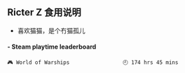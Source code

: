 ## Ricter Z 食用说明
- 喜欢猫猫，是个冇猫孤儿

<!-- steam-box start -->
#### - Steam playtime leaderboard
```text
🎮 World of Warships                 🕘 174 hrs 45 mins
```
<!-- Powered by https://github.com/YouEclipse/steam-box . -->
<!-- steam-box end -->
